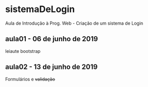 # sistemaDeLogin
Aula de Introdução à Prog. Web - Criação de um sistema de Login

## aula01 - 06 de junho de 2019
leiaute bootstrap

## aula02 - 13 de junho de 2019
Formulários e ~~validação~~